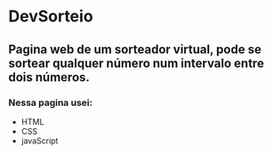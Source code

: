 <h1>DevSorteio</h1>
<h2>Pagina web de um sorteador virtual, pode se sortear qualquer número num intervalo entre dois números.</h2>
<h3>Nessa pagina usei:</h3>
<ul>
  <li>HTML</li>
  <li>CSS</li>
  <li>javaScript</li>
</ul>
